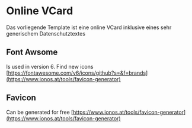 # Online VCard
Das vorliegende Template ist eine online VCard inklusive eines sehr generischem Datenschutztextes

## Font Awsome
Is used in version 6. Find new icons [https://fontawesome.com/v6/icons/github?s=&f=brands](https://www.ionos.at/tools/favicon-generator)

## Favicon
Can be generated for free [https://www.ionos.at/tools/favicon-generator](https://www.ionos.at/tools/favicon-generator)

